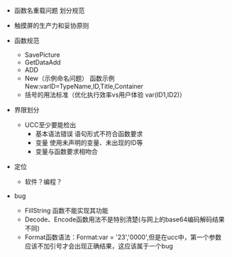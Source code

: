 - 函数名重载问题 划分规范
- 触摸屏的生产力和妥协原则
- 函数规范
  - SavePicture
  - GetDataAdd
  - ADD
  - New（示例命名问题） 函数示例New:varID=TypeName,ID,Title,Container
  - 括号的用法标准（优化执行效率vs用户体验 var(ID1,ID2)）
- 界限划分
  - UCC至少要能检出
    - 基本语法错误 语句形式不符合函数要求
    - 变量 使用未声明的变量、未出现的ID等
    - 变量与函数要求相吻合
- 定位
  - 软件？编程？

- bug
  - FillString 函数不能实现其功能
  - Decode、Encode函数用法不是特别清楚(与网上的base64编码解码结果不同)
  - Format函数语法：Format:var = '23','0000',但是在ucc中，第一个参数应该不加引号才会出现正确结果，这应该属于一个bug
